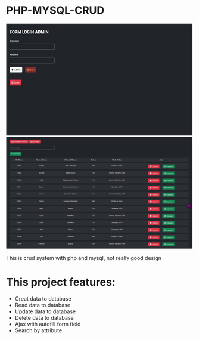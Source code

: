 # PHP-MYSQL-CRUD

<img src="https://github.com/Haidar-JPR/PHP-MYSQL-CRUD/blob/master/assets/form_field.jpeg?raw=true" width="500" height="300">

<br>

<img src="https://github.com/Haidar-JPR/PHP-MYSQL-CRUD/blob/master/assets/data_person.jpeg?raw=true" width="500" height="300">

This is crud system with php and mysql, not really good design

# This project features:
- Creat data to database
- Read data to database
- Update data to database
- Delete data to database
- Ajax with autofill form field
- Search by attribute
